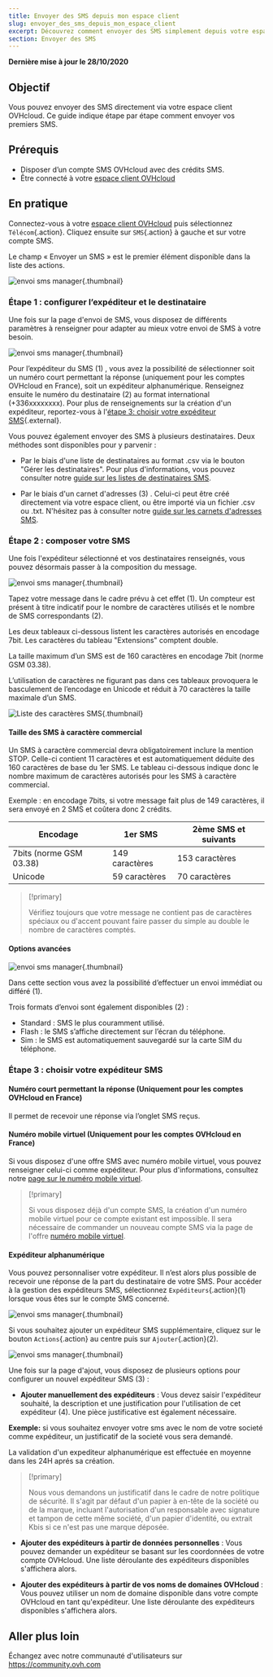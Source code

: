 ```yaml
---
title: Envoyer des SMS depuis mon espace client
slug: envoyer_des_sms_depuis_mon_espace_client
excerpt: Découvrez comment envoyer des SMS simplement depuis votre espace client OVHcloud
section: Envoyer des SMS
---
```


**Dernière mise à jour le 28/10/2020**

## Objectif

Vous pouvez envoyer des SMS directement via votre espace client OVHcloud. Ce guide indique étape par étape comment envoyer vos premiers SMS.

## Prérequis

- Disposer d’un compte SMS OVHcloud avec des crédits SMS.
- Être connecté à votre [espace client OVHcloud](https://www.ovh.com/auth/?action=gotomanager&from=https://www.ovh.com/fr/&ovhSubsidiary=fr)

## En pratique

Connectez-vous à votre [espace client OVHcloud](https://www.ovh.com/auth/?action=gotomanager&from=https://www.ovh.com/fr/&ovhSubsidiary=fr) puis sélectionnez `Télécom`{.action}. Cliquez ensuite sur `SMS`{.action} à gauche et sur votre compte SMS.

Le champ « Envoyer un SMS » est le premier élément disponible dans la liste des actions.

![envoi sms manager](images/sms-send-control-panel01E.png){.thumbnail}

### Étape 1 : configurer l’expéditeur et le destinataire

Une fois sur la page d'envoi de SMS, vous disposez de différents paramètres à renseigner pour adapter au mieux votre envoi de SMS à votre besoin.

![envoi sms manager](images/sms-send-control-panel02E.png){.thumbnail}

Pour l’expéditeur du SMS (1) , vous avez la possibilité de sélectionner soit un numéro court permettant la réponse (uniquement pour les comptes OVHcloud en France), soit un expéditeur alphanumérique. 
Renseignez ensuite  le numéro du destinataire (2) au format international (+336xxxxxxxx). 
Pour plus de renseignements sur la création d'un expéditeur, reportez-vous à l'[étape 3: choisir votre expéditeur SMS](./#etape-3-choisir-votre-expediteur-sms){.external}.

Vous pouvez également envoyer des SMS à plusieurs destinataires. Deux méthodes sont disponibles pour y parvenir :

- Par le biais d'une liste de destinataires au format .csv via le bouton "Gérer les destinataires". 
Pour plus d'informations, vous pouvez consulter notre [guide sur les listes de destinataires SMS](../liste_de_destinataire_sms/).

- Par le biais d'un carnet d'adresses (3) . Celui-ci peut être créé directement via votre espace client, ou être importé via un fichier .csv ou .txt. 
N'hésitez pas à consulter notre [guide sur les carnets d'adresses SMS](../gerer_mes_carnets_dadresses_sms/).

### Étape 2 : composer votre SMS

Une fois l'expéditeur sélectionné et vos destinataires renseignés, vous pouvez désormais passer à la composition du message.

![envoi sms manager](images/sms-send-control-panel03E.png){.thumbnail}

Tapez votre message dans le cadre prévu à cet effet (1). Un compteur est présent à titre indicatif pour le nombre de caractères utilisés et le nombre de SMS correspondants (2).

Les deux tableaux ci-dessous listent les caractères autorisés en encodage 7bit. Les caractères du tableau "Extensions" comptent double. 

La taille maximum d’un SMS est de 160 caractères en encodage 7bit (norme GSM 03.38).

L’utilisation de caractères ne figurant pas dans ces tableaux provoquera le basculement de l’encodage en Unicode et réduit à 70 caractères la taille maximale d’un SMS.

![Liste des caractères SMS](images/smsauthorizedcharacters.png){.thumbnail}

#### Taille des SMS à caractère commercial

Un SMS à caractère commercial devra obligatoirement inclure la mention STOP. Celle-ci contient 11 caractères et est automatiquement déduite des 160 caractères de base du 1er SMS.
Le tableau ci-dessous indique donc le nombre maximum de caractères autorisés pour les SMS à caractère commercial. 

Exemple : en encodage 7bits, si votre message fait plus de 149 caractères, il sera envoyé en 2 SMS et coûtera donc 2 crédits.

| Encodage | 1er SMS | 2ème SMS et suivants  |
|---|---|---|
| 7bits (norme GSM 03.38) | 149 caractères | 153 caractères |
| Unicode | 59 caractères | 70 caractères  |

> [!primary]
>
> Vérifiez toujours que votre message ne contient pas de caractères spéciaux ou d'accent pouvant faire passer du simple au double le nombre de caractères comptés.
>

#### Options avancées

![envoi sms manager](images/sms-send-control-panel-advanced.png){.thumbnail}

Dans cette section vous avez la possibilité d’effectuer un envoi immédiat ou différé (1).

Trois formats d’envoi sont également disponibles (2) :

- Standard : SMS le plus couramment utilisé.
- Flash : le SMS s’affiche directement sur l’écran du téléphone.
- Sim : le SMS est automatiquement sauvegardé sur la carte SIM du téléphone.

### Étape 3 : choisir votre expéditeur SMS

#### Numéro court permettant la réponse (Uniquement pour les comptes OVHcloud en France)

Il permet de recevoir une réponse via l’onglet SMS reçus.

#### Numéro mobile virtuel (Uniquement pour les comptes OVHcloud en France)

Si vous disposez d'une offre SMS avec numéro mobile virtuel, vous pouvez renseigner celui-ci comme expéditeur. Pour plus d'informations, consultez notre [page sur le numéro mobile virtuel](https://www.ovhtelecom.fr/sms/reponse/numeros-virtuels.xml).

> [!primary]
>
>Si vous disposez déjà d'un compte SMS, la création d'un numéro mobile virtuel pour ce compte existant est impossible. Il sera nécessaire de commander un nouveau compte SMS via la page de l'offre [numéro mobile virtuel](https://www.ovhtelecom.fr/sms/reponse/numeros-virtuels.xml).
>

#### Expéditeur alphanumérique

Vous pouvez personnaliser votre expéditeur. Il n’est alors plus possible de recevoir une réponse de la part du destinataire de votre SMS. Pour accéder à la gestion des expéditeurs SMS, sélectionnez `Expéditeurs`{.action}(1) lorsque vous êtes sur le compte SMS concerné.

![envoi sms manager](images/sms-send-control-panel04E.png){.thumbnail}

Si vous souhaitez ajouter un expéditeur SMS supplémentaire, cliquez sur le bouton `Actions`{.action} au centre puis sur `Ajouter`{.action}(2).

![envoi sms manager](images/sms-send-control-panel05E.png){.thumbnail}

Une fois sur la page d'ajout, vous disposez de plusieurs options pour configurer un nouvel expéditeur SMS (3) :

- **Ajouter manuellement des expéditeurs** : Vous devez saisir l'expéditeur souhaité, la description et une justification pour l'utilisation de cet expéditeur (4). Une pièce justificative est également nécessaire.

**Exemple:** si vous souhaitez envoyer votre sms avec le nom de votre societé comme expéditeur, un justificatif de la societé vous sera demandé.

La validation d'un expediteur alphanumérique est effectuée en moyenne dans les 24H aprés sa création.

> [!primary]
>
> Nous vous demandons un justificatif dans le cadre de notre politique de sécurité. Il s'agit par défaut d'un papier à en-tête de la société ou de la marque, incluant l'autorisation d'un responsable avec signature et tampon de cette même société, d'un papier d'identité, ou extrait Kbis si ce n'est pas une marque déposée.
>

- **Ajouter des expéditeurs à partir de données personnelles** : Vous pouvez demander un expéditeur se basant sur les coordonnées de votre compte OVHcloud. Une liste déroulante des expéditeurs disponibles s'affichera alors.

- **Ajouter des expéditeurs à partir de vos noms de domaines OVHcloud** : Vous pouvez utiliser un nom de domaine disponible dans votre compte OVHcloud en tant qu'expéditeur. Une liste déroulante des expéditeurs disponibles s'affichera alors.

## Aller plus loin

Échangez avec notre communauté d'utilisateurs sur <https://community.ovh.com>
